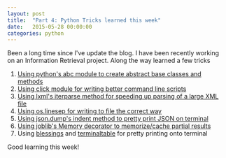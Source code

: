 ```yaml
---
layout: post
title:  "Part 4: Python Tricks learned this week"
date:   2015-05-28 00:00:00
categories: python
---
```


Been a long time since I've update the blog. I have been recently working on an Information Retrieval project. Along the way learned a few tricks 

1. [Using python's abc module to create abstract base classes and methods](https://docs.python.org/2/library/abc.html)
2. [Using click module for writing better command line scripts](https://github.com/mitsuhiko/click)
3. [Using lxml's iterparse method for speeding up parsing of a large XML file](http://stackoverflow.com/questions/9856163/using-lxml-and-iterparse-to-parse-a-big-1gb-xml-file)
4. [Using os.linesep for writing to file the correct way](http://stackoverflow.com/questions/6159900/correct-way-to-write-line-to-file-in-python)
5. [Using json.dump's indent method to pretty print JSON on terminal](http://stackoverflow.com/questions/12943819/how-to-python-prettyprint-a-json-file)
6. [Using joblib's Memory decorator to memorize/cache partial results](https://pythonhosted.org/joblib/memory.html)
7. Using [blessings](https://pypi.python.org/pypi/blessings) and [terminaltable](https://pypi.python.org/pypi/terminaltables/1.0.2) for pretty printing onto terminal

Good learning this week!
